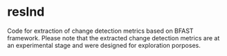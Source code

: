 # resInd
Code for extraction of change detection metrics based on BFAST framework.
Please note that the extracted change detection metrics are at an experimental stage and were designed for exploration porposes.
